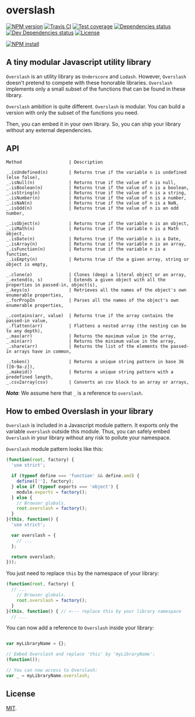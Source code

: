 # overslash

[![NPM version][npm-image]][npm-url]
[![Travis CI][travis-image]][travis-url]
[![Test coverage][coveralls-image]][coveralls-url]
[![Dependencies status][dependencies-image]][dependencies-url]
[![Dev Dependencies status][devdependencies-image]][devdependencies-url]
[![License][license-image]](LICENSE.md)
<!--- [![node version][node-image]][node-url] -->
[![NPM install][npm-install-image]][npm-install-url]


## A tiny modular Javascript utility library

`Overslash` is an utility library as `Underscore` and `Lodash`. However, `Overslash` doesn't pretend to compete with these honorable libraries. `Overslash` implements only a small subset of the functions that can be found in these library.

`Overslash` ambition is quite different. `Overslash` is modular. You can build a version with only the subset of the functions you need.

Then, you can embed it in your own library. So, you can ship your library without any external dependencies.


## API

```
Method                  | Description
```
```
_.isUndefined(n)        | Returns true if the variable n is undefined (else false),
_.isNull(n)             | Returns true if the value of n is null,
_.isBoolean(n)          | Returns true if the value of n is a boolean,
_.isString(n)           | Returns true if the value of n is a string,
_.isNumber(n)           | Returns true if the value of n is a number,
_.isNaN(n)              | Returns true if the value of n is a NaN,
_.isOdd(n)              | Returns true if the value of n is an odd number,

_.isObject(n)           | Returns true if the variable n is an object,
_.isMath(n)             | Returns true if the variable n is a Math object,
_.isDate(n)             | Returns true if the variable n is a Date,
_.isArray(n)            | Returns true if the variable n is an array,
_.isFunction(n)         | Returns true if the variable n is a function,
_.isEmpty(n)            | Returns true if the a given array, string or object is empty,

_.clone(o)              | Clones (deep) a literal object or an array,
_.extend(o, s)          | Extends a given object with all the properties in passed-in, object(s),
_.keys(o)               | Retrieves all the names of the object's own enumerable properties,
_.forPropIn             | Parses all the names of the object's own enumerable properties,

_.contains(arr, value)  | Returns true if the array contains the passed-in value,
_.flatten(arr)          | Flattens a nested array (the nesting can be to any depth),
_.max(arr)              | Returns the maximum value in the array,
_.min(arr)              | Returns the minimum value in the array,
_.share(arr)            | Returns the list of the elements the passed-in arrays have in common,

_.token()               | Returns a unique string pattern in base 36 ([0-9a-z]),
_.makeid()              | Returns a unique string pattern with a predefined length,
_.csv2array(csv)        | Converts an csv block to an array or arrays,

```

***Nota***:
We assume here that `_` is a reference to `overslash`.


## How to embed Overslash in your library

`Overslash` is included in a Javascript module pattern. It exports only the variable `overslash` outside this module. Thus, you can safely embed `Overslash` in your library without any risk to pollute your namespace.

`Overslash` module pattern looks like this:
```js
(function(root, factory) {
  'use strict';

  if (typeof define === 'function' && define.amd) {
    define([''], factory);
  } else if (typeof exports === 'object') {
    module.exports = factory();
  } else {
    // Browser globals.
    root.overslash = factory();
  }
}(this, function() {
  'use strict';

  var overslash = {
    // ...
  };

  return overslash;
}));
```

You just need to replace `this` by the namespace of your library:
```js
(function(root, factory) {
  // ...
    // Browser globals.
    root.overslash = factory();
  }
}(this, function() { // <--- replace this by your library namespace
  // ...
```

You can now add a reference to `Overslash` inside your library:
```js

var myLibraryName = {};

// Embed Overslash and replace 'this' by 'myLibraryName':
(function());

// You can now access to Overslash:
var _ = myLibraryName.overslash;
```


## License

[MIT](LICENSE.md).

<!--- URls -->

[npm-image]: https://img.shields.io/npm/v/overslash.svg?style=flat-square
[npm-install-image]: https://nodei.co/npm/overslash.png?compact=true
[node-image]: https://img.shields.io/badge/node.js-%3E=_0.10-green.svg?style=flat-square
[download-image]: https://img.shields.io/npm/dm/overslash.svg?style=flat-square
[travis-image]: https://img.shields.io/travis/jclo/overslash.svg?style=flat-square
[coveralls-image]: https://img.shields.io/coveralls/jclo/overslash/master.svg?style=flat-square
[dependencies-image]: https://david-dm.org/jclo/overslash/status.svg?theme=shields.io
[devdependencies-image]: https://david-dm.org/jclo/overslash/dev-status.svg?theme=shields.io
[license-image]: https://img.shields.io/npm/l/overslash.svg?style=flat-square

[npm-url]: https://www.npmjs.com/package/overslash
[npm-install-url]: https://nodei.co/npm/overslash
[node-url]: http://nodejs.org/download
[download-url]: https://www.npmjs.com/package/overslash
[travis-url]: https://travis-ci.org/jclo/overslash
[coveralls-url]: https://coveralls.io/github/jclo/overslash?branch=master
[dependencies-url]: https://david-dm.org/jclo/overslash#info=dependencies
[devdependencies-url]: https://david-dm.org/jclo/overslash#info=devDependencies
[license-url]: http://opensource.org/licenses/MIT
